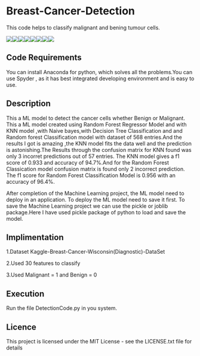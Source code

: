# Breast-Cancer-Detection
This code helps to classify malignant and bening tumour cells.


[![](https://sourcerer.io/fame/Borahb/Borahb/Breast-Cancer-Detection/images/0)](https://sourcerer.io/fame/Borahb/Borahb/Breast-Cancer-Detection/links/0)[![](https://sourcerer.io/fame/Borahb/Borahb/Breast-Cancer-Detection/images/1)](https://sourcerer.io/fame/Borahb/Borahb/Breast-Cancer-Detection/links/1)[![](https://sourcerer.io/fame/Borahb/Borahb/Breast-Cancer-Detection/images/2)](https://sourcerer.io/fame/Borahb/Borahb/Breast-Cancer-Detection/links/2)[![](https://sourcerer.io/fame/Borahb/Borahb/Breast-Cancer-Detection/images/3)](https://sourcerer.io/fame/Borahb/Borahb/Breast-Cancer-Detection/links/3)[![](https://sourcerer.io/fame/Borahb/Borahb/Breast-Cancer-Detection/images/4)](https://sourcerer.io/fame/Borahb/Borahb/Breast-Cancer-Detection/links/4)[![](https://sourcerer.io/fame/Borahb/Borahb/Breast-Cancer-Detection/images/5)](https://sourcerer.io/fame/Borahb/Borahb/Breast-Cancer-Detection/links/5)[![](https://sourcerer.io/fame/Borahb/Borahb/Breast-Cancer-Detection/images/6)](https://sourcerer.io/fame/Borahb/Borahb/Breast-Cancer-Detection/links/6)[![](https://sourcerer.io/fame/Borahb/Borahb/Breast-Cancer-Detection/images/7)](https://sourcerer.io/fame/Borahb/Borahb/Breast-Cancer-Detection/links/7)


## Code Requirements
You can install Anaconda for python, which solves all the problems.You can use Spyder , as it has best integrated developing environment and is easy to use.

## Description

This a  ML model to detect the cancer cells whether Benign or Malignant.
This a ML model created using  Random Forest  Regressor Model and  with KNN model ,with Naive bayes,with Decision Tree Classification and and Random forest Classification model with dataset of 568 entries.And the results I got is amazing ,the KNN model fits the data well and the prediction is astonishing.The Results through the confusion matrix for KNN found was only 3 incorret predictions out of 57 entries.
The KNN model gives a f1 score of 0.933 and accuracy of 94.7%.And for the Random Forest Classication model confusion matrix is found only 2 incorrect prediction. The f1 score for Random Forest Classification Model is 0.956 with an accuracy of 96.4%.

 After completion of the Machine Learning project, the ML model need to deploy in an application. To deploy the ML model need to save it first. To save the Machine Learning project we can use the pickle or joblib package.Here I have used pickle package of python to load and save the model.

## Implimentation
1.Dataset Kaggle-Breast-Cancer-Wisconsin(Diagnostic)-DataSet

2.Used 30 features to classify

3.Used Malignant = 1 and Benign = 0

## Execution
Run the file DetectionCode.py in you system.

## Licence
This project is licensed under the MIT License - see the LICENSE.txt file for details






